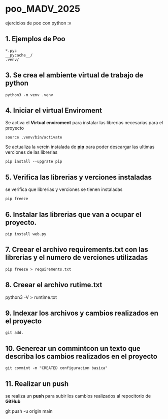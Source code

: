 # poo_MADV_2025
ejercicios de poo con python :v

## 1. Ejemplos de Poo

````shell
*.pyc
__pycache__/
.venv/
````

 ## 3. Se crea el ambiente virtual de trabajo de python

 ````shell
 python3 -m venv .venv
 ````

 ## 4. Iniciar el **virtual Enviroment**

 Se activa el **Virtual enviroment** para instalar las librerias necesarias para el proyecto

 ````shell
 source .venv/bin/activate
 ````

 Se actualiza la vercin instalada de **pip** para poder descargar las ultimas verciones de las librerias

 ````shell
 pip install --upgrate pip 
 ````

 ## 5. Verifica las librerias y verciones instaladas

 se verifica que librerias y verciones se tienen instaladas

 ````shell
 pip freeze
 ````

 ## 6. Instalar las librerias que van a ocupar el proyecto.

 ````shell
 pip install web.py
 ````

 ## 7. Creear el archivo **requirements.txt** con las librerias y el numero de verciones utilizadas

 ````shell
 pip freeze > requirements.txt
 ````

 ## 8. Creear el archivo **rutime.txt**

python3 -V > runtime.txt

 ## 9. Indexar los archivos y cambios realizados en el proyecto

 ````shell
 git add.
 ````

 ## 10. Generear un **commint**con un texto que describa los cambios realizados en el proyecto

 ````shell
 git commint -m "CREATED configuracion basica"
 ````

 ## 11. Realizar un **push**

 se realiza un **push** para subir los cambios realizados al repocitorio de **GitHub**

 git push -u origin main
 
